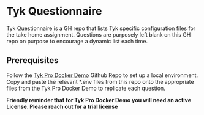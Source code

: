 # Tyk Questionnaire

Tyk Questionnaire is a GH repo that lists Tyk specific configuration files for the take home assignment. Questions are purposely left blank on this GH repo on purpose to encourage a dynamic list each time.

## Prerequisites

Follow the [Tyk Pro Docker Demo](https://github.com/TykTechnologies/tyk-pro-docker-demo) Github Repo to set up a local environment. Copy and paste the relevant *.env files from this repo onto the appropriate files from the Tyk Pro Docker Demo to replicate each question.

**Friendly reminder that for Tyk Pro Docker Demo you will need an active License. Please reach out for a trial license**

